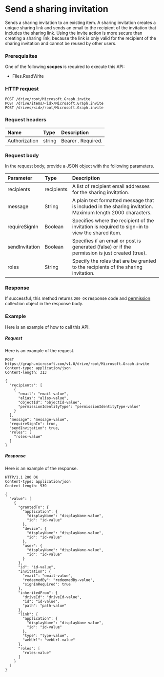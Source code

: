 # Send a sharing invitation 

Sends a sharing invitation to an existing item. A sharing invitation creates a unique sharing link and sends an email to the recipient of the invitation that includes the sharing link.
Using the invite action is more secure than creating a sharing link, because the link is only valid for the recipient of the sharing invitation and cannot be reused by other users.

### Prerequisites
One of the following **scopes** is required to execute this API: 

  * Files.ReadWrite
  
### HTTP request
<!-- { "blockType": "ignored" } -->
```http
POST /drive/root/Microsoft.Graph.invite
POST /drive/items/<id>/Microsoft.Graph.invite
POST /drives/<id>/root/Microsoft.Graph.invite

```

### Request headers
| Name       | Type | Description|
|:---------------|:--------|:----------|
| Authorization  | string  | Bearer <token>. Required. |


### Request body
In the request body, provide a JSON object with the following parameters.

| Parameter	   | Type	|Description|
|:---------------|:--------|:----------|
|recipients|recipients|A list of recipient email addresses for the sharing invitation.|
|message|String|A plain text formatted message that is included in the sharing invitation. Maximum length 2000 characters.|
|requireSignIn|Boolean|Specifies where the recipient of the invitation is required to sign-in to view the shared item.|
|sendInvitation|Boolean|Specifies if an email or post is generated (false) or if the permission is just created (true).|
|roles|String|Specify the roles that are be granted to the recipients of the sharing invitation.|

### Response
If successful, this method returns `200 OK` response code and [permission](../resources/permission.md) collection object in the response body.

### Example
Here is an example of how to call this API.
##### Request
Here is an example of the request.
<!-- {
  "blockType": "request",
  "name": "item_invite"
}-->
```http
POST https://graph.microsoft.com/v1.0/drive/root/Microsoft.Graph.invite
Content-type: application/json
Content-length: 313

{
  "recipients": [
    {
      "email": "email-value",
      "alias": "alias-value",
      "objectId": "objectId-value",
      "permissionIdentityType": "permissionIdentityType-value"
    }
  ],
  "message": "message-value",
  "requireSignIn": true,
  "sendInvitation": true,
  "roles": [
    "roles-value"
  ]
}
```

##### Response
Here is an example of the response.
<!-- {
  "blockType": "response",
  "truncated": false,
  "@odata.type": "microsoft.graph.permission",
  "isCollection": true
} -->
```http
HTTP/1.1 200 OK
Content-type: application/json
Content-length: 939

{
  "value": [
    {
      "grantedTo": {
        "application": {
          "displayName": "displayName-value",
          "id": "id-value"
        },
        "device": {
          "displayName": "displayName-value",
          "id": "id-value"
        },
        "user": {
          "displayName": "displayName-value",
          "id": "id-value"
        }
      },
      "id": "id-value",
      "invitation": {
        "email": "email-value",
        "redeemedBy": "redeemedBy-value",
        "signInRequired": true
      },
      "inheritedFrom": {
        "driveId": "driveId-value",
        "id": "id-value",
        "path": "path-value"
      },
      "link": {
        "application": {
          "displayName": "displayName-value",
          "id": "id-value"
        },
        "type": "type-value",
        "webUrl": "webUrl-value"
      },
      "roles": [
        "roles-value"
      ]
    }
  ]
}
```

<!-- uuid: 8fcb5dbc-d5aa-4681-8e31-b001d5168d79
2015-10-25 14:57:30 UTC -->
<!-- {
  "type": "#page.annotation",
  "description": "item: invite",
  "keywords": "",
  "section": "documentation",
  "tocPath": ""
}-->